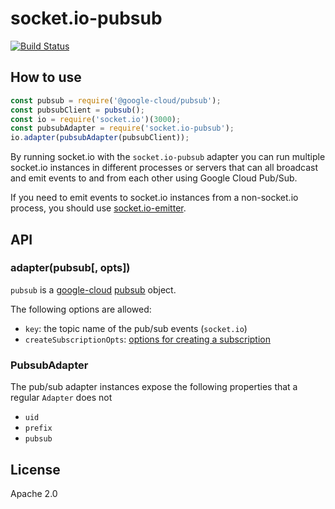 # socket.io-pubsub

[![Build Status](https://travis-ci.org/elegantmonkeys/socket.io-pubsub.svg?branch=master)](https://travis-ci.org/elegantmonkeys/socket.io-pubsub)

## How to use

```js
const pubsub = require('@google-cloud/pubsub');
const pubsubClient = pubsub();
const io = require('socket.io')(3000);
const pubsubAdapter = require('socket.io-pubsub');
io.adapter(pubsubAdapter(pubsubClient));
```

By running socket.io with the `socket.io-pubsub` adapter you can run
multiple socket.io instances in different processes or servers that can
all broadcast and emit events to and from each other using Google Cloud Pub/Sub.

If you need to emit events to socket.io instances from a non-socket.io
process, you should use [socket.io-emitter](https://github.com/socketio/socket.io-emitter).

## API

### adapter(pubsub[, opts])

`pubsub` is a [google-cloud](https://googlecloudplatform.github.io/google-cloud-node/#/docs/google-cloud) [pubsub](https://googlecloudplatform.github.io/google-cloud-node/#/docs/google-cloud/pubsub) object.

The following options are allowed:

- `key`: the topic name of the pub/sub events (`socket.io`)
- `createSubscriptionOpts`: [options for creating a subscription](https://googleapis.dev/nodejs/pubsub/latest/global.html#CreateSubscriptionRequest)


### PubsubAdapter

The pub/sub adapter instances expose the following properties
that a regular `Adapter` does not

- `uid`
- `prefix`
- `pubsub`

## License

Apache 2.0

